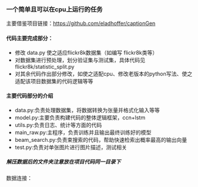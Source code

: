 ### 一个简单且可以在cpu上运行的任务
主要借鉴项目链接：https://github.com/eladhoffer/captionGen
#### 代码主要完成部分：
* 修改 data.py 使之适应flickr8k数据集（如编写 flickr8k类等）
* 对数据集进行预处理，划分验证集与测试集，具体代码见 flickr8k/statistic_split.py
* 对其余代码作出部分修改，如使之适配cpu、修改老版本的python写法、使之适配该项目数据集的代码逻辑等等

#### 主要代码部分的介绍
* data.py:负责处理数据集，将数据转换为张量并格式化输入等等
* model.py:主要负责构建代码的整体逻辑框架，ccn+lstm
* utils.py:负责日志、统计等方面的代码
* main_raw.py:主程序，负责训练并且输出最终训练好的模型
* beam_search.py:负责束搜索的代码，帮助快速检索出概率最高的输出向量
* test.py:负责对单张图片进行图片描述，测试相关

##### 解压数据后的文件夹注意放在项目代码同一目录下
数据连接：
